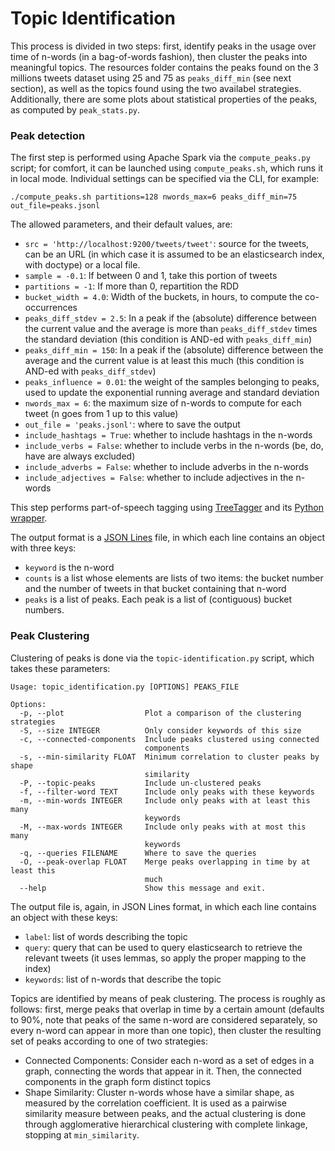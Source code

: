 Topic Identification
===

This process is divided in two steps: first, identify peaks in the usage over time of n-words (in a bag-of-words fashion), then cluster the peaks into meaningful topics.
The resources folder contains the peaks found on the 3 millions tweets dataset using 25 and 75 as `peaks_diff_min` (see next section), as well as the topics found using the two availabel strategies. Additionally, there are some plots about statistical properties of the peaks, as computed by `peak_stats.py`.

### Peak detection
The first step is performed using Apache Spark via the `compute_peaks.py` script; for comfort, it can be launched using `compute_peaks.sh`, which runs it in local mode. Individual settings can be specified via the CLI, for example:

```
./compute_peaks.sh partitions=128 nwords_max=6 peaks_diff_min=75 out_file=peaks.jsonl
```

The allowed parameters, and their default values, are:
 - `src = 'http://localhost:9200/tweets/tweet'`: source for the tweets, can be an URL (in which case it is assumed to be an elasticsearch index, with doctype) or a local file.
 - `sample = -0.1`: If between 0 and 1, take this portion of tweets
 - `partitions = -1`: If more than 0, repartition the RDD
 - `bucket_width = 4.0`: Width of the buckets, in hours, to compute the co-occurrences
 - `peaks_diff_stdev = 2.5`: In a peak if the (absolute) difference between the current value and the average is more than `peaks_diff_stdev` times the standard deviation (this condition is AND-ed with `peaks_diff_min`)
 - `peaks_diff_min = 150`: In a peak if the (absolute) difference between the average and the current value is at least this much (this condition is AND-ed with `peaks_diff_stdev`)
 - `peaks_influence = 0.01`: the weight of the samples belonging to peaks, used to update the exponential running average and standard deviation
 - `nwords_max = 6`: the maximum size of n-words to compute for each tweet (n goes from 1 up to this value)
 - `out_file = 'peaks.jsonl'`: where to save the output
 - `include_hashtags = True`: whether to include hashtags in the n-words
 - `include_verbs = False`: whether to include verbs in the n-words (be, do, have are always excluded)
 - `include_adverbs = False`: whether to include adverbs in the n-words
 - `include_adjectives = False`: whether to include adjectives in the n-words

This step performs part-of-speech tagging using [TreeTagger](http://www.cis.uni-muenchen.de/~schmid/tools/TreeTagger/) and its [Python wrapper](https://pypi.python.org/pypi/treetaggerwrapper/2.0.6).

The output format is a [JSON Lines](http://jsonlines.org/) file, in which each line contains an object with three keys:
 - `keyword` is the n-word
 - `counts` is a list whose elements are lists of two items: the bucket number and the number of tweets in that bucket containing that n-word
 - `peaks` is a list of peaks. Each peak is a list of (contiguous) bucket numbers.
 
### Peak Clustering
Clustering of peaks is done via the `topic-identification.py` script, which takes these parameters:

```
Usage: topic_identification.py [OPTIONS] PEAKS_FILE

Options:
  -p, --plot                  Plot a comparison of the clustering strategies
  -S, --size INTEGER          Only consider keywords of this size
  -c, --connected-components  Include peaks clustered using connected
                              components
  -s, --min-similarity FLOAT  Minimum correlation to cluster peaks by shape
                              similarity
  -P, --topic-peaks           Include un-clustered peaks
  -f, --filter-word TEXT      Include only peaks with these keywords
  -m, --min-words INTEGER     Include only peaks with at least this many
                              keywords
  -M, --max-words INTEGER     Include only peaks with at most this many
                              keywords
  -q, --queries FILENAME      Where to save the queries
  -O, --peak-overlap FLOAT    Merge peaks overlapping in time by at least this
                              much
  --help                      Show this message and exit.

```

The output file is, again, in JSON Lines format, in which each line contains an object with these keys:
 - `label`: list of words describing the topic
 - `query`: query that can be used to query elasticsearch to retrieve the relevant tweets (it uses lemmas, so apply the proper mapping to the index)
 - `keywords`: list of n-words that describe the topic

Topics are identified by means of peak clustering. The process is roughly as follows: first, merge peaks that overlap in time by a certain amount (defaults to 90%, note that peaks of the same n-word are considered separately, so every n-word can appear in more than one topic), then cluster the resulting set of peaks according to one of two strategies:
 - Connected Components: Consider each n-word as a set of edges in a graph, connecting the words that appear in it. Then, the connected components in the graph form distinct topics
 - Shape Similarity: Cluster n-words whose have a similar shape, as measured by the correlation coefficient. It is used as a pairwise similarity measure between peaks, and the actual clustering is done through agglomerative hierarchical clustering with complete linkage, stopping at `min_similarity`.
